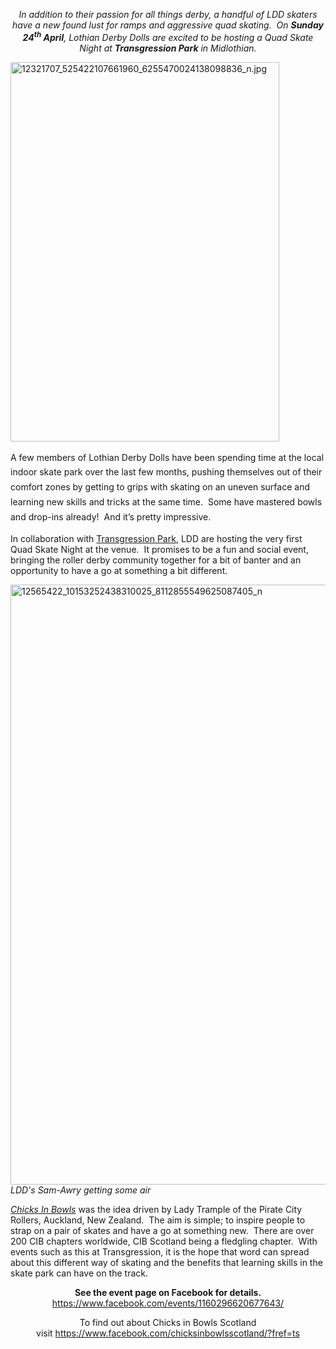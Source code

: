 <html><body><p style="text-align:center;"><em>In addition to their passion for all things derby, a handful of LDD skaters have a new found lust for ramps and aggressive quad skating.  On <strong>Sunday 24<sup>th</sup> April</strong>, Lothian Derby Dolls are excited to be hosting a Quad Skate Night at <strong>Transgression Park</strong> in Midlothian.</em></p>
<img class=" wp-image-6950 aligncenter" src="/2016/04/12321707_525422107661960_6255470024138098836_n.jpg" alt="12321707_525422107661960_6255470024138098836_n.jpg" width="430" height="607">

<span style="line-height:1.7;">A few members of Lothian Derby Dolls have been spending time at the local indoor skate park over the last few months, pushing themselves out of their comfort zones by getting to grips with skating on an uneven surface and learning new skills and tricks at the same time.  Some have mastered bowls and drop-ins already!  And it’s pretty impressive.  </span>

In collaboration with <a href="http://www.transgressionpark.com">Transgression Park</a>, LDD are hosting the very first Quad Skate Night at the venue.  It promises to be a fun and social event, bringing the roller derby community together for a bit of banter and an opportunity to have a go at something a bit different.

<img class="alignnone size-full wp-image-6957" src="/2016/04/12565422_10153252438310025_8112855549625087405_n.jpg" alt="12565422_10153252438310025_8112855549625087405_n" width="960" height="960">
<em>LDD's Sam-Awry getting some air</em>

<em><a href="http://www.chicksinbowls.com">Chicks In Bowls</a> </em>was the idea driven by Lady Trample of the Pirate City Rollers, Auckland, New Zealand.  The aim is simple; to inspire people to strap on a pair of skates and have a go at something new.  There are over 200 CIB chapters worldwide, CIB Scotland being a fledgling chapter.  With events such as this at Transgression, it is the hope that word can spread about this different way of skating and the benefits that learning skills in the skate park can have on the track.
<p style="text-align:center;"><strong>See the event page on Facebook for details.</strong> <a href="https://www.facebook.com/events/1160296620677643/">https://www.facebook.com/events/1160296620677643/</a></p>
<p style="text-align:center;">To find out about Chicks in Bowls Scotland visit <a href="https://www.facebook.com/chicksinbowlsscotland/?fref=ts">https://www.facebook.com/chicksinbowlsscotland/?fref=ts</a></p>
<p style="text-align:center;"></p></body></html>
